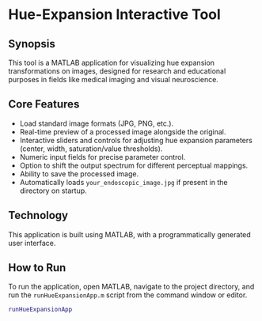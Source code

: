# Hue-Expansion Interactive Tool

## Synopsis

This tool is a MATLAB application for visualizing hue expansion transformations on images, designed for research and educational purposes in fields like medical imaging and visual neuroscience.

## Core Features

* Load standard image formats (JPG, PNG, etc.).
* Real-time preview of a processed image alongside the original.
* Interactive sliders and controls for adjusting hue expansion parameters (center, width, saturation/value thresholds).
* Numeric input fields for precise parameter control.
* Option to shift the output spectrum for different perceptual mappings.
* Ability to save the processed image.
* Automatically loads `your_endoscopic_image.jpg` if present in the directory on startup.

## Technology

This application is built using MATLAB, with a programmatically generated user interface.

## How to Run

To run the application, open MATLAB, navigate to the project directory, and run the `runHueExpansionApp.m` script from the command window or editor.

```matlab
runHueExpansionApp
```
